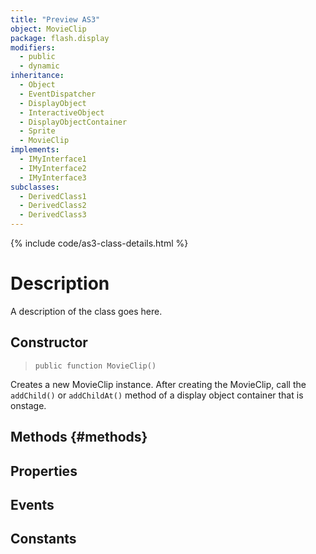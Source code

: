 ```yaml
---
title: "Preview AS3"
object: MovieClip
package: flash.display
modifiers:
  - public
  - dynamic
inheritance:
  - Object
  - EventDispatcher
  - DisplayObject
  - InteractiveObject
  - DisplayObjectContainer
  - Sprite
  - MovieClip
implements:
  - IMyInterface1
  - IMyInterface2
  - IMyInterface3
subclasses:
  - DerivedClass1
  - DerivedClass2
  - DerivedClass3
---
```



{% include code/as3-class-details.html %}


# Description
A description of the class goes here.


## Constructor
> `public function MovieClip()`

Creates a new MovieClip instance.
After creating the MovieClip, call the `addChild()` or `addChildAt()` method of a display object container that is onstage.


## Methods {#methods}


## Properties


## Events


## Constants
